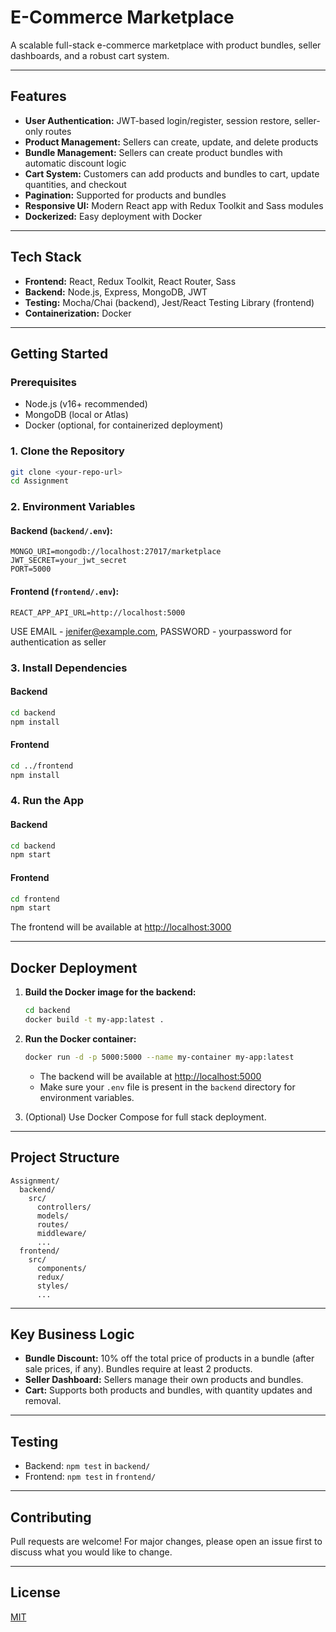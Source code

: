 # E-Commerce Marketplace

A scalable full-stack e-commerce marketplace with product bundles, seller dashboards, and a robust cart system.

---

## Features

- **User Authentication:** JWT-based login/register, session restore, seller-only routes
- **Product Management:** Sellers can create, update, and delete products
- **Bundle Management:** Sellers can create product bundles with automatic discount logic
- **Cart System:** Customers can add products and bundles to cart, update quantities, and checkout
- **Pagination:** Supported for products and bundles
- **Responsive UI:** Modern React app with Redux Toolkit and Sass modules
- **Dockerized:** Easy deployment with Docker

---

## Tech Stack

- **Frontend:** React, Redux Toolkit, React Router, Sass
- **Backend:** Node.js, Express, MongoDB, JWT
- **Testing:** Mocha/Chai (backend), Jest/React Testing Library (frontend)
- **Containerization:** Docker

---

## Getting Started

### Prerequisites

- Node.js (v16+ recommended)
- MongoDB (local or Atlas)
- Docker (optional, for containerized deployment)

### 1. Clone the Repository

```bash
git clone <your-repo-url>
cd Assignment
```

### 2. Environment Variables

#### Backend (`backend/.env`):

```
MONGO_URI=mongodb://localhost:27017/marketplace
JWT_SECRET=your_jwt_secret
PORT=5000
```

#### Frontend (`frontend/.env`):

```
REACT_APP_API_URL=http://localhost:5000
```

USE EMAIL - jenifer@example.com, PASSWORD - yourpassword for authentication as seller

### 3. Install Dependencies

#### Backend

```bash
cd backend
npm install
```

#### Frontend

```bash
cd ../frontend
npm install
```

### 4. Run the App

#### Backend

```bash
cd backend
npm start
```

#### Frontend

```bash
cd frontend
npm start
```

The frontend will be available at [http://localhost:3000](http://localhost:3000)

---

## Docker Deployment

1. **Build the Docker image for the backend:**

   ```bash
   cd backend
   docker build -t my-app:latest .
   ```

2. **Run the Docker container:**

   ```bash
   docker run -d -p 5000:5000 --name my-container my-app:latest
   ```

   - The backend will be available at [http://localhost:5000](http://localhost:5000)
   - Make sure your `.env` file is present in the `backend` directory for environment variables.

3. (Optional) Use Docker Compose for full stack deployment.

---

## Project Structure

```
Assignment/
  backend/
    src/
      controllers/
      models/
      routes/
      middleware/
      ...
  frontend/
    src/
      components/
      redux/
      styles/
      ...
```

---

## Key Business Logic

- **Bundle Discount:** 10% off the total price of products in a bundle (after sale prices, if any). Bundles require at least 2 products.
- **Seller Dashboard:** Sellers manage their own products and bundles.
- **Cart:** Supports both products and bundles, with quantity updates and removal.

---

## Testing

- Backend: `npm test` in `backend/`
- Frontend: `npm test` in `frontend/`

---

## Contributing

Pull requests are welcome! For major changes, please open an issue first to discuss what you would like to change.

---

## License

[MIT](LICENSE)
